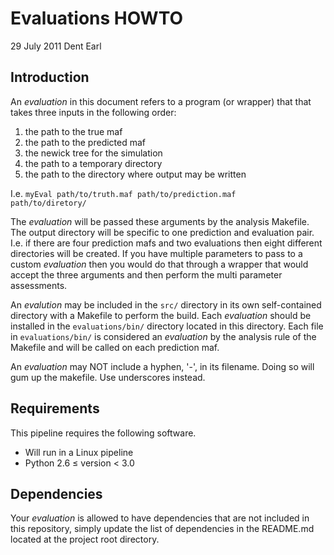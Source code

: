 # Evaluations HOWTO
29 July 2011
Dent Earl

## Introduction
An _evaluation_ in this document refers to a program (or wrapper) that that takes three inputs in the following order: 

1. the path to the true maf
2. the path to the predicted maf
3. the newick tree for the simulation
4. the path to a temporary directory
5. the path to the directory where output may be written

I.e. <code>myEval path/to/truth.maf path/to/prediction.maf path/to/diretory/ </code>

The _evaluation_ will be passed these arguments by the analysis Makefile. The output directory will be specific to one prediction and evaluation pair. I.e. if there are four prediction mafs and two evaluations then eight different directories will be created. If you have multiple parameters to pass to a custom _evaluation_ then you would do that through a wrapper that would accept the three arguments and then perform the multi parameter assessments.

An _evalution_ may be included in the <code>src/</code> directory in its own self-contained directory with a Makefile to perform the build. Each _evaluation_ should be installed in the <code>evaluations/bin/</code> directory located in this directory. Each file in <code>evaluations/bin/</code> is considered an _evaluation_ by the analysis rule of the Makefile and will be called on each prediction maf.

An _evaluation_ may NOT include a hyphen, '-', in its filename. Doing so will gum up the makefile. Use underscores instead.

## Requirements
This pipeline requires the following software. 

* Will run in a Linux pipeline
* Python 2.6 &le; version &lt; 3.0

## Dependencies
Your _evaluation_ is allowed to have dependencies that are not included in this repository, simply update the list of dependencies in the README.md located at the project root directory. 
